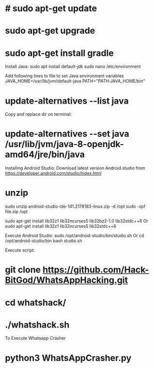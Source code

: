 # # sudo apt-get update
# sudo apt-get upgrade
# sudo apt-get install gradle

Install Java:
sudo apt install default-jdk
sudo nano /etc/environment

Add following lines to file to set Java environment variables
JAVA_HOME=/usr/lib/jvm/default-java
PATH="$PATH:$JAVA_HOME/bin"

# update-alternatives --list java
Copy and replace dir on terminal:
# update-alternatives --set java /usr/lib/jvm/java-8-openjdk-amd64/jre/bin/java


Installing Android Studio:
Download latest version Android studio from
https://developer.android.com/studio/index.html
# unzip 
sudo unzip android-studio-ide-141.2178183-linux.zip -d /opt
sudo -xpf file.zip /opt

sudo apt-get install lib32z1 lib32ncurses5 lib32bz2-1.0 lib32stdc++6
Or
sudo apt-get install lib32z1 lib32ncurses5 lib32stdc++6

Execute Android Studio:
sudo /opt/android-studio/bin/studio.sh
Or
cd /opt/android-studio/bin
bash studio.sh

Execute script:
# git clone https://github.com/Hack-BitGod/WhatsAppHacking.git
# cd whatshack/
# ./whatshack.sh

To Execute Whatsapp Crasher
# python3 WhatsAppCrasher.py








